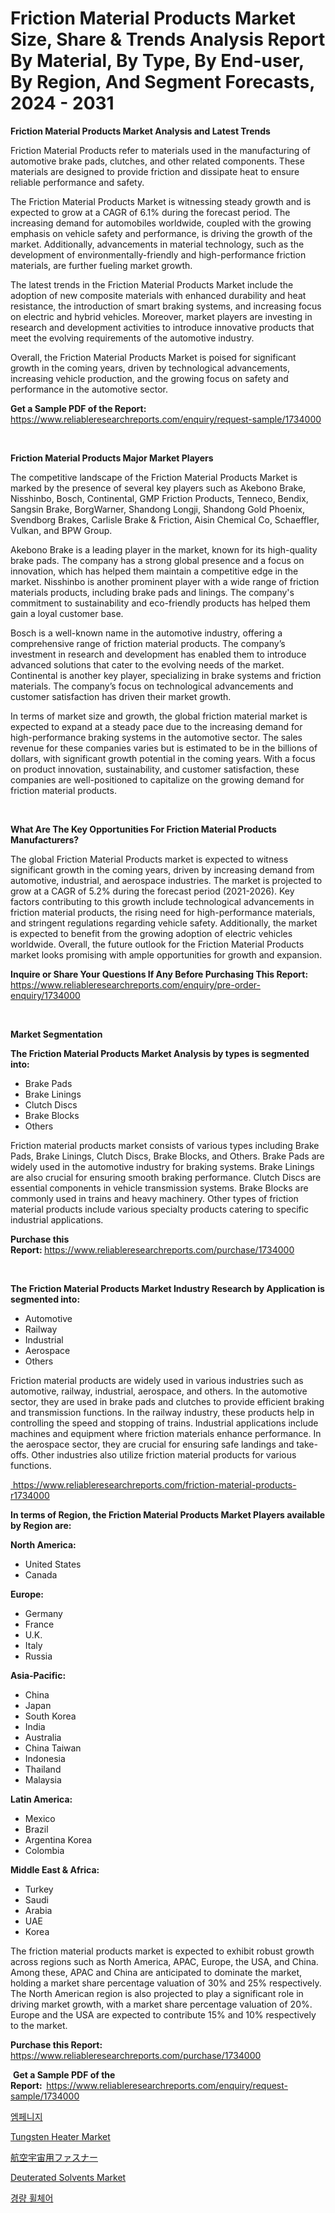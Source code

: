 <p><h1>Friction Material Products Market Size, Share & Trends Analysis Report By Material, By Type, By End-user, By Region, And Segment Forecasts, 2024 - 2031</h1></p><p><strong>Friction Material Products Market Analysis and Latest Trends</strong></p>
<p><p>Friction Material Products refer to materials used in the manufacturing of automotive brake pads, clutches, and other related components. These materials are designed to provide friction and dissipate heat to ensure reliable performance and safety.</p><p>The Friction Material Products Market is witnessing steady growth and is expected to grow at a CAGR of 6.1% during the forecast period. The increasing demand for automobiles worldwide, coupled with the growing emphasis on vehicle safety and performance, is driving the growth of the market. Additionally, advancements in material technology, such as the development of environmentally-friendly and high-performance friction materials, are further fueling market growth.</p><p>The latest trends in the Friction Material Products Market include the adoption of new composite materials with enhanced durability and heat resistance, the introduction of smart braking systems, and increasing focus on electric and hybrid vehicles. Moreover, market players are investing in research and development activities to introduce innovative products that meet the evolving requirements of the automotive industry.</p><p>Overall, the Friction Material Products Market is poised for significant growth in the coming years, driven by technological advancements, increasing vehicle production, and the growing focus on safety and performance in the automotive sector.</p></p>
<p><strong>Get a Sample PDF of the Report:&nbsp;</strong> <a href="https://www.reliableresearchreports.com/enquiry/request-sample/1734000">https://www.reliableresearchreports.com/enquiry/request-sample/1734000</a></p>
<p>&nbsp;</p>
<p><strong>Friction Material Products Major Market Players</strong></p>
<p><p>The competitive landscape of the Friction Material Products Market is marked by the presence of several key players such as Akebono Brake, Nisshinbo, Bosch, Continental, GMP Friction Products, Tenneco, Bendix, Sangsin Brake, BorgWarner, Shandong Longji, Shandong Gold Phoenix, Svendborg Brakes, Carlisle Brake & Friction, Aisin Chemical Co, Schaeffler, Vulkan, and BPW Group.</p><p>Akebono Brake is a leading player in the market, known for its high-quality brake pads. The company has a strong global presence and a focus on innovation, which has helped them maintain a competitive edge in the market. Nisshinbo is another prominent player with a wide range of friction materials products, including brake pads and linings. The company's commitment to sustainability and eco-friendly products has helped them gain a loyal customer base.</p><p>Bosch is a well-known name in the automotive industry, offering a comprehensive range of friction material products. The company’s investment in research and development has enabled them to introduce advanced solutions that cater to the evolving needs of the market. Continental is another key player, specializing in brake systems and friction materials. The company’s focus on technological advancements and customer satisfaction has driven their market growth.</p><p>In terms of market size and growth, the global friction material market is expected to expand at a steady pace due to the increasing demand for high-performance braking systems in the automotive sector. The sales revenue for these companies varies but is estimated to be in the billions of dollars, with significant growth potential in the coming years. With a focus on product innovation, sustainability, and customer satisfaction, these companies are well-positioned to capitalize on the growing demand for friction material products.</p></p>
<p>&nbsp;</p>
<p><strong>What Are The Key Opportunities For Friction Material Products Manufacturers?</strong></p>
<p><p>The global Friction Material Products market is expected to witness significant growth in the coming years, driven by increasing demand from automotive, industrial, and aerospace industries. The market is projected to grow at a CAGR of 5.2% during the forecast period (2021-2026). Key factors contributing to this growth include technological advancements in friction material products, the rising need for high-performance materials, and stringent regulations regarding vehicle safety. Additionally, the market is expected to benefit from the growing adoption of electric vehicles worldwide. Overall, the future outlook for the Friction Material Products market looks promising with ample opportunities for growth and expansion.</p></p>
<p><strong>Inquire or Share Your Questions If Any Before Purchasing This Report:</strong> <a href="https://www.reliableresearchreports.com/enquiry/pre-order-enquiry/1734000">https://www.reliableresearchreports.com/enquiry/pre-order-enquiry/1734000</a></p>
<p>&nbsp;</p>
<p><strong>Market Segmentation</strong></p>
<p><strong>The Friction Material Products Market Analysis by types is segmented into:</strong></p>
<p><ul><li>Brake Pads</li><li>Brake Linings</li><li>Clutch Discs</li><li>Brake Blocks</li><li>Others</li></ul></p>
<p><p>Friction material products market consists of various types including Brake Pads, Brake Linings, Clutch Discs, Brake Blocks, and Others. Brake Pads are widely used in the automotive industry for braking systems. Brake Linings are also crucial for ensuring smooth braking performance. Clutch Discs are essential components in vehicle transmission systems. Brake Blocks are commonly used in trains and heavy machinery. Other types of friction material products include various specialty products catering to specific industrial applications.</p></p>
<p><strong>Purchase this Report:&nbsp;</strong><a href="https://www.reliableresearchreports.com/purchase/1734000">https://www.reliableresearchreports.com/purchase/1734000</a></p>
<p>&nbsp;</p>
<p><strong>The Friction Material Products Market Industry Research by Application is segmented into:</strong></p>
<p><ul><li>Automotive</li><li>Railway</li><li>Industrial</li><li>Aerospace</li><li>Others</li></ul></p>
<p><p>Friction material products are widely used in various industries such as automotive, railway, industrial, aerospace, and others. In the automotive sector, they are used in brake pads and clutches to provide efficient braking and transmission functions. In the railway industry, these products help in controlling the speed and stopping of trains. Industrial applications include machines and equipment where friction materials enhance performance. In the aerospace sector, they are crucial for ensuring safe landings and take-offs. Other industries also utilize friction material products for various functions.</p></p>
<p><a href="https://www.reliableresearchreports.com/friction-material-products-r1734000">&nbsp;https://www.reliableresearchreports.com/friction-material-products-r1734000</a></p>
<p><strong>In terms of Region, the Friction Material Products Market Players available by Region are:</strong></p>
<p>
    <p> <strong> North America: </strong>
        <ul>
            <li>United States</li>
            <li>Canada</li>
        </ul>
        </p> 
    <p> <strong> Europe: </strong>
        <ul>
            <li>Germany</li>
            <li>France</li>
            <li>U.K.</li>
            <li>Italy</li>
            <li>Russia</li>
        </ul>
        </p> 
    <p> <strong> Asia-Pacific: </strong>
        <ul>
            <li>China</li>
            <li>Japan</li>
            <li>South Korea</li>
            <li>India</li>
            <li>Australia</li>
            <li>China Taiwan</li>
            <li>Indonesia</li>
            <li>Thailand</li>
            <li>Malaysia</li>
        </ul>
        </p> 
    <p> <strong> Latin America: </strong>
        <ul>
            <li>Mexico</li>
            <li>Brazil</li>
            <li>Argentina Korea</li>
            <li>Colombia</li>
        </ul>
        </p> 
    <p> <strong> Middle East & Africa: </strong>
        <ul>
            <li>Turkey</li>
            <li>Saudi</li>
            <li>Arabia</li>
            <li>UAE</li>
            <li>Korea</li>
        </ul>
    </p>
    </p>
<p><p>The friction material products market is expected to exhibit robust growth across regions such as North America, APAC, Europe, the USA, and China. Among these, APAC and China are anticipated to dominate the market, holding a market share percentage valuation of 30% and 25% respectively. The North American region is also projected to play a significant role in driving market growth, with a market share percentage valuation of 20%. Europe and the USA are expected to contribute 15% and 10% respectively to the market.</p></p>
<p><strong>Purchase this Report: </strong><a href="https://www.reliableresearchreports.com/purchase/1734000">https://www.reliableresearchreports.com/purchase/1734000</a></p>
<p>&nbsp;<strong>Get a Sample PDF of the Report:&nbsp;&nbsp;</strong><a href="https://www.reliableresearchreports.com/enquiry/request-sample/1734000">https://www.reliableresearchreports.com/enquiry/request-sample/1734000</a></p>
<p><strong></strong></p>
<p><p><a href="https://medium.com/@sybleferry/%EC%97%A0%ED%8E%98%EB%84%A4%EC%A7%80-%EC%8B%9C%EC%9E%A5-2031%EB%85%84%EA%B9%8C%EC%A7%80%EC%9D%98-%EB%8F%99%ED%96%A5-%EC%98%88%EC%B8%A1-%EB%B0%8F-%EA%B2%BD%EC%9F%81-%EB%B6%84%EC%84%9D-3bd8f7c994d3">엠페니지</a></p><p><a href="https://github.com/nicholepatriciadoylenwnrjr0/Market-Research-Report-List-2/blob/main/tungsten-heater-market.md">Tungsten Heater Market</a></p><p><a href="https://medium.com/@eduardoramez/%E8%88%AA%E7%A9%BA%E5%AE%87%E5%AE%99%E7%94%A8%E3%83%95%E3%82%A1%E3%82%B9%E3%83%8A%E3%83%BC%E5%B8%82%E5%A0%B4-%E5%B8%82%E5%A0%B4%E3%82%B7%E3%82%A7%E3%82%A2-%E5%B8%82%E5%A0%B4%E3%83%88%E3%83%AC%E3%83%B3%E3%83%89-%E3%81%8A%E3%82%88%E3%81%B3%E5%B0%86%E6%9D%A5%E3%81%AE%E6%88%90%E9%95%B7%E3%82%92%E6%8E%A2%E3%82%8B-7e488171d0c7">航空宇宙用ファスナー</a></p><p><a href="https://www.linkedin.com/pulse/deuterated-solvents-market-size-growth-forecast-from-2024-bnrre?trackingId=5NKqSXA1vQ2bfjlVkaVv3Q%3D%3D">Deuterated Solvents Market</a></p><p><a href="https://medium.com/@jenniferstanley2022/%EA%B0%80%EB%B2%BC%EC%9A%B4-%ED%9C%A0%EC%B2%B4%EC%96%B4-%EC%8B%9C%EC%9E%A5%EC%9D%80-%EC%8B%9C%EC%9E%A5-%EC%A0%90%EC%9C%A0%EC%9C%A8-%EA%B7%9C%EB%AA%A8-%EB%B0%8F-2031%EB%85%84%EA%B9%8C%EC%A7%80-%EC%98%88%EC%83%81%EB%90%9C-%EC%98%88%EC%B8%A1%EC%97%90-%EC%B4%88%EC%A0%90%EC%9D%84-%EB%A7%9E%EC%B6%A5%EB%8B%88%EB%8B%A4-adec3da243b4">경량 휠체어</a></p></p>